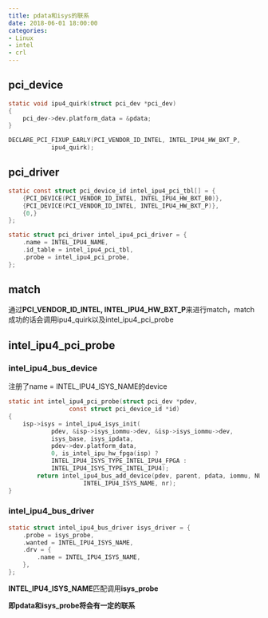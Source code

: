```yaml
---
title: pdata和isys的联系
date: 2018-06-01 18:00:00
categories:
- Linux
- intel
- crl
---
```

## pci_device
```c
static void ipu4_quirk(struct pci_dev *pci_dev)
{
	pci_dev->dev.platform_data = &pdata;
}

DECLARE_PCI_FIXUP_EARLY(PCI_VENDOR_ID_INTEL, INTEL_IPU4_HW_BXT_P,
			ipu4_quirk);
```
<!--more-->
## pci_driver
```c
static const struct pci_device_id intel_ipu4_pci_tbl[] = {
	{PCI_DEVICE(PCI_VENDOR_ID_INTEL, INTEL_IPU4_HW_BXT_B0)},
	{PCI_DEVICE(PCI_VENDOR_ID_INTEL, INTEL_IPU4_HW_BXT_P)},
	{0,}
};

static struct pci_driver intel_ipu4_pci_driver = {
	.name = INTEL_IPU4_NAME,
	.id_table = intel_ipu4_pci_tbl,
	.probe = intel_ipu4_pci_probe,
};
```

## match
通过**PCI_VENDOR_ID_INTEL, INTEL_IPU4_HW_BXT_P**来进行match，match成功的话会调用ipu4_quirk以及intel_ipu4_pci_probe

## intel_ipu4_pci_probe
### intel_ipu4_bus_device
注册了name = INTEL_IPU4_ISYS_NAME的device
```c
static int intel_ipu4_pci_probe(struct pci_dev *pdev,
			     const struct pci_device_id *id)
{
	isp->isys = intel_ipu4_isys_init(
			pdev, &isp->isys_iommu->dev, &isp->isys_iommu->dev,
			isys_base, isys_ipdata,
			pdev->dev.platform_data,
			0, is_intel_ipu_hw_fpga(isp) ?
			INTEL_IPU4_ISYS_TYPE_INTEL_IPU4_FPGA :
			INTEL_IPU4_ISYS_TYPE_INTEL_IPU4);
		return intel_ipu4_bus_add_device(pdev, parent, pdata, iommu, NULL,
					 INTEL_IPU4_ISYS_NAME, nr);
}
```

### intel_ipu4_bus_driver
```c
static struct intel_ipu4_bus_driver isys_driver = {
	.probe = isys_probe,
	.wanted = INTEL_IPU4_ISYS_NAME,
	.drv = {
		.name = INTEL_IPU4_ISYS_NAME,
	},
};
```

**INTEL_IPU4_ISYS_NAME**匹配调用**isys_probe**

**即pdata和isys_probe将会有一定的联系**
